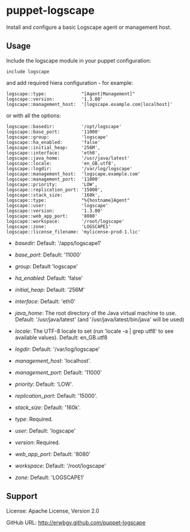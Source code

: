# puppet-logscape

Install and configure a basic Logscape agent or management host.

## Usage

Include the logscape module in your puppet configuration:

    include logscape

and add required hiera configuration - for example:

    logscape::type:             "[Agent|Management]"
    logscape::version:          '1.3.00'
    logscape::management_host:  '[logscape.example.com|localhost]'

or with all the options:

    logscape::basedir:          '/opt/logscape'
    logscape::base_port:        '11000'
    logscape::group:            'logscape'
    logscape::ha_enabled:       'false'
    logscape::initial_heap:     '256M',
    logscape::interface:        'eth0',
    logscape::java_home:        '/usr/java/latest'
    logscape::locale:           'en_GB.utf8',
    logscape::logdir:           '/var/log/logscape'
    logscape::management_host:  'logscape.example.com'
    logscape::management_port:  '11000'
    logscape::priority:         'LOW',
    logscape::replication_port: '15000',
    logscape::stack_size:       '160k',
    logscape::type:             "%{hostname}Agent"
    logscape::user:             'logscape'
    logscape::version:          '1.3.00'
    logscape::web_app_port:     '8080'
    logscape::workspace:        '/root/logscape'
    logscape::zone:             'LOGSCAPE1'
    logscape::license_filename: 'mylicense-prod-1.lic'

* *basedir*: Default: '/apps/logscape1'

* *base_port*: Default: '11000'

* *group*: Default 'logscape'

* *ha_enabled*: Default: 'false'

* *initial_heap*: Default: '256M'

* *interface*: Default: 'eth0'

* *java_home*: The root directory of the Java virtual machine to use.  Default:
  '/usr/java/latest' (and '/usr/java/latest/bin/java' will be used)

* *locale*: The UTF-8 locale to set (run 'locale -a | grep utf8' to see
  available values).  Default: en_GB.utf8

* *logdir*: Default: '/var/log/logscape'

* *management_host*: 'localhost'.

* *management_port*: Default: '11000'

* *priority*: Default: 'LOW'.

* *replication_port*: Default: '15000'.

* *stack_size*: Default: '160k'.

* *type*: Required.

* *user*: Default: 'logscape'

* *version*: Required.

* *web_app_port*: Default: '8080'

* *workspace*: Default: '/root/logscape'

* *zone*:  Default: 'LOGSCAPE1'

## Support

License: Apache License, Version 2.0

GitHub URL: http://erwbgy.github.com/puppet-logscape

